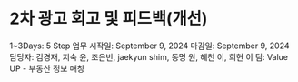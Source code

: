 # 2차 광고 회고 및 피드백(개선)

1~3Days: 5 Step
업무 시작일: September 9, 2024
마감일: September 9, 2024
담당자: 김경재, 지숙 윤, 조은빈, jaekyun shim, 동명 원, 혜천 이, 희현 이
팀: Value UP - 부동산 정보 매칭